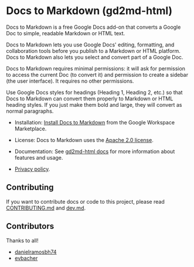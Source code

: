 # Docs to Markdown (gd2md-html)

Docs to Markdown is a free Google Docs add-on that converts a Google Doc to simple, readable Markdown or HTML text.

Docs to Markdown lets you use Google Docs' editing, formatting, and collaboration tools before you publish to a Markdown or HTML platform. Docs to Markdown also lets you select and convert part of a Google Doc.

Docs to Markdown requires minimal permissions: it will ask for permission to access the current Doc (to convert it) and permission to create a sidebar (the user interface). It requires no other permissions.

Use Google Docs styles for headings (Heading 1, Heading 2, etc.) so that Docs to Markdown can convert them properly to Markdown or HTML heading styles. If you just make them bold and large, they will convert as normal paragraphs.

* Installation: [Install Docs to Markdown](https://gsuite.google.com/marketplace/app/docs_to_markdown/700168918607) from the Google Workspace Marketplace.

* License: Docs to Markdown uses the [Apache 2.0 license](https://github.com/evbacher/gd2md-html/blob/master/LICENSE).

* Documentation: See [gd2md-html docs](https://github.com/evbacher/gd2md-html/wiki) for more information about features and usage.

* [Privacy policy](https://sites.google.com/site/edbacher/home/gd2md-html-privacy-policy).

## Contributing

If you want to contribute docs or code to this project, please read [CONTRIBUTING.md](CONTRIBUTING.md) and [dev.md](dev.md).

## Contributors

Thanks to all!

* [danielramosbh74](https://github.com/danielramosbh74)
* [evbacher](https://github.com/evbacher)
